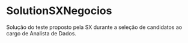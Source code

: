 # SolutionSXNegocios
Solução do teste proposto pela SX durante a seleção de candidatos ao cargo de Analista de Dados.
